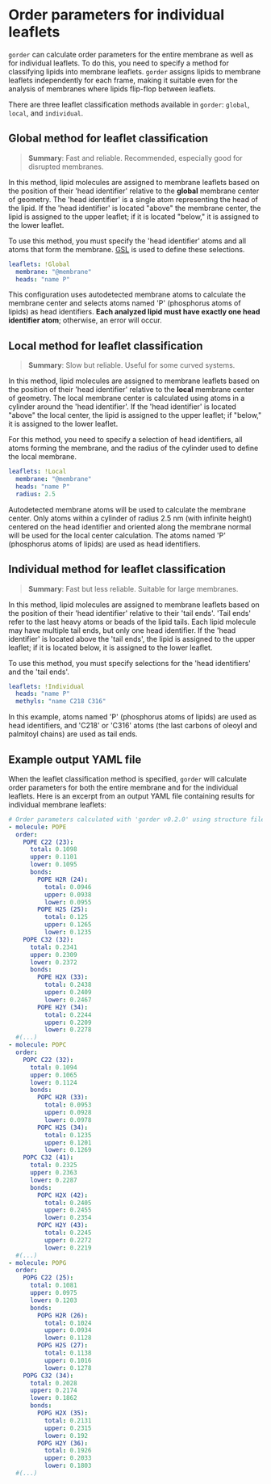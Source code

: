 # Order parameters for individual leaflets

`gorder` can calculate order parameters for the entire membrane as well as for individual leaflets. To do this, you need to specify a method for classifying lipids into membrane leaflets. `gorder` assigns lipids to membrane leaflets independently for each frame, making it suitable even for the analysis of membranes where lipids flip-flop between leaflets.

There are three leaflet classification methods available in `gorder`: `global`, `local`, and `individual`.

## Global method for leaflet classification

> **Summary**: Fast and reliable. Recommended, especially good for disrupted membranes.

In this method, lipid molecules are assigned to membrane leaflets based on the position of their 'head identifier' relative to the **global** membrane center of geometry. The 'head identifier' is a single atom representing the head of the lipid. If the 'head identifier' is located "above" the membrane center, the lipid is assigned to the upper leaflet; if it is located "below," it is assigned to the lower leaflet.

To use this method, you must specify the 'head identifier' atoms and all atoms that form the membrane. [GSL](https://docs.rs/groan_rs/latest/groan_rs/#groan-selection-language) is used to define these selections.

```yaml
leaflets: !Global
  membrane: "@membrane" 
  heads: "name P"
```

This configuration uses autodetected membrane atoms to calculate the membrane center and selects atoms named 'P' (phosphorus atoms of lipids) as head identifiers. **Each analyzed lipid must have exactly one head identifier atom**; otherwise, an error will occur.

## Local method for leaflet classification

> **Summary**: Slow but reliable. Useful for some curved systems.

In this method, lipid molecules are assigned to membrane leaflets based on the position of their 'head identifier' relative to the **local** membrane center of geometry. The local membrane center is calculated using atoms in a cylinder around the 'head identifier'. If the 'head identifier' is located "above" the local center, the lipid is assigned to the upper leaflet; if "below," it is assigned to the lower leaflet.

For this method, you need to specify a selection of head identifiers, all atoms forming the membrane, and the radius of the cylinder used to define the local membrane.

```yaml
leaflets: !Local
  membrane: "@membrane"
  heads: "name P"
  radius: 2.5
```

Autodetected membrane atoms will be used to calculate the membrane center. Only atoms within a cylinder of radius 2.5 nm (with infinite height) centered on the head identifier and oriented along the membrane normal will be used for the local center calculation. The atoms named 'P' (phosphorus atoms of lipids) are used as head identifiers.

## Individual method for leaflet classification

> **Summary**: Fast but less reliable. Suitable for large membranes.

In this method, lipid molecules are assigned to membrane leaflets based on the position of their 'head identifier' relative to their 'tail ends'. 'Tail ends' refer to the last heavy atoms or beads of the lipid tails. Each lipid molecule may have multiple tail ends, but only one head identifier. If the 'head identifier' is located above the 'tail ends', the lipid is assigned to the upper leaflet; if it is located below, it is assigned to the lower leaflet.

To use this method, you must specify selections for the 'head identifiers' and the 'tail ends'.

```yaml
leaflets: !Individual
  heads: "name P"
  methyls: "name C218 C316"
```

In this example, atoms named 'P' (phosphorus atoms of lipids) are used as head identifiers, and 'C218' or 'C316' atoms (the last carbons of oleoyl and palmitoyl chains) are used as tail ends.

## Example output YAML file

When the leaflet classification method is specified, `gorder` will calculate order parameters for both the entire membrane and for the individual leaflets. Here is an excerpt from an output YAML file containing results for individual membrane leaflets:

```yaml
# Order parameters calculated with 'gorder v0.2.0' using structure file 'system.tpr' and trajectory file 'md.xtc'.
- molecule: POPE
  order:
    POPE C22 (23):
      total: 0.1098
      upper: 0.1101
      lower: 0.1095
      bonds:
        POPE H2R (24):
          total: 0.0946
          upper: 0.0938
          lower: 0.0955
        POPE H2S (25):
          total: 0.125
          upper: 0.1265
          lower: 0.1235
    POPE C32 (32):
      total: 0.2341
      upper: 0.2309
      lower: 0.2372
      bonds:
        POPE H2X (33):
          total: 0.2438
          upper: 0.2409
          lower: 0.2467
        POPE H2Y (34):
          total: 0.2244
          upper: 0.2209
          lower: 0.2278
  #(...)
- molecule: POPC
  order:
    POPC C22 (32):
      total: 0.1094
      upper: 0.1065
      lower: 0.1124
      bonds:
        POPC H2R (33):
          total: 0.0953
          upper: 0.0928
          lower: 0.0978
        POPC H2S (34):
          total: 0.1235
          upper: 0.1201
          lower: 0.1269
    POPC C32 (41):
      total: 0.2325
      upper: 0.2363
      lower: 0.2287
      bonds:
        POPC H2X (42):
          total: 0.2405
          upper: 0.2455
          lower: 0.2354
        POPC H2Y (43):
          total: 0.2245
          upper: 0.2272
          lower: 0.2219
  #(...)
- molecule: POPG
  order:
    POPG C22 (25):
      total: 0.1081
      upper: 0.0975
      lower: 0.1203
      bonds:
        POPG H2R (26):
          total: 0.1024
          upper: 0.0934
          lower: 0.1128
        POPG H2S (27):
          total: 0.1138
          upper: 0.1016
          lower: 0.1278
    POPG C32 (34):
      total: 0.2028
      upper: 0.2174
      lower: 0.1862
      bonds:
        POPG H2X (35):
          total: 0.2131
          upper: 0.2315
          lower: 0.192
        POPG H2Y (36):
          total: 0.1926
          upper: 0.2033
          lower: 0.1803
  #(...)
```